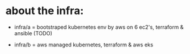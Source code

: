 # about the infra:

* infra/a = bootstraped kubernetes env by aws on 6 ec2's, terraform & ansible (TODO)

* infra/b = aws managed kubernetes, terraform & aws eks


